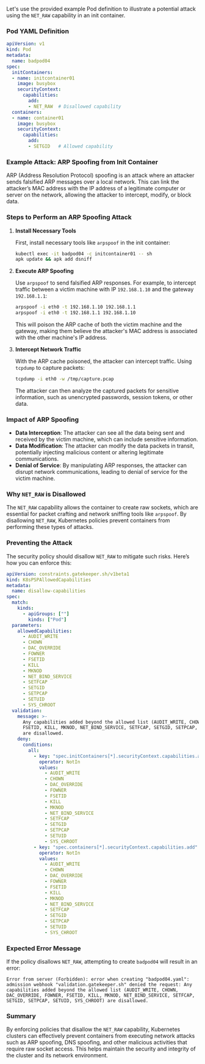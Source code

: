 Let's use the provided example Pod definition to illustrate a potential attack using the `NET_RAW` capability in an init container.

### Pod YAML Definition

```yaml
apiVersion: v1
kind: Pod
metadata:
  name: badpod04
spec:
  initContainers:
  - name: initcontainer01
    image: busybox
    securityContext:
      capabilities:
        add:
        - NET_RAW  # Disallowed capability
  containers:
  - name: container01
    image: busybox
    securityContext:
      capabilities:
        add:
        - SETGID   # Allowed capability
```

### Example Attack: ARP Spoofing from Init Container

ARP (Address Resolution Protocol) spoofing is an attack where an attacker sends falsified ARP messages over a local network. This can link the attacker’s MAC address with the IP address of a legitimate computer or server on the network, allowing the attacker to intercept, modify, or block data.

### Steps to Perform an ARP Spoofing Attack

1. **Install Necessary Tools**

   First, install necessary tools like `arpspoof` in the init container:

   ```sh
   kubectl exec -it badpod04 -c initcontainer01 -- sh
   apk update && apk add dsniff
   ```

2. **Execute ARP Spoofing**

   Use `arpspoof` to send falsified ARP responses. For example, to intercept traffic between a victim machine with IP `192.168.1.10` and the gateway `192.168.1.1`:

   ```sh
   arpspoof -i eth0 -t 192.168.1.10 192.168.1.1
   arpspoof -i eth0 -t 192.168.1.1 192.168.1.10
   ```

   This will poison the ARP cache of both the victim machine and the gateway, making them believe the attacker's MAC address is associated with the other machine's IP address.

3. **Intercept Network Traffic**

   With the ARP cache poisoned, the attacker can intercept traffic. Using `tcpdump` to capture packets:

   ```sh
   tcpdump -i eth0 -w /tmp/capture.pcap
   ```

   The attacker can then analyze the captured packets for sensitive information, such as unencrypted passwords, session tokens, or other data.

### Impact of ARP Spoofing

- **Data Interception**: The attacker can see all the data being sent and received by the victim machine, which can include sensitive information.
- **Data Modification**: The attacker can modify the data packets in transit, potentially injecting malicious content or altering legitimate communications.
- **Denial of Service**: By manipulating ARP responses, the attacker can disrupt network communications, leading to denial of service for the victim machine.

### Why `NET_RAW` is Disallowed

The `NET_RAW` capability allows the container to create raw sockets, which are essential for packet crafting and network sniffing tools like `arpspoof`. By disallowing `NET_RAW`, Kubernetes policies prevent containers from performing these types of attacks.

### Preventing the Attack

The security policy should disallow `NET_RAW` to mitigate such risks. Here’s how you can enforce this:

```yaml
apiVersion: constraints.gatekeeper.sh/v1beta1
kind: K8sPSPAllowedCapabilities
metadata:
  name: disallow-capabilities
spec:
  match:
    kinds:
      - apiGroups: [""]
        kinds: ["Pod"]
  parameters:
    allowedCapabilities:
      - AUDIT_WRITE
      - CHOWN
      - DAC_OVERRIDE
      - FOWNER
      - FSETID
      - KILL
      - MKNOD
      - NET_BIND_SERVICE
      - SETFCAP
      - SETGID
      - SETPCAP
      - SETUID
      - SYS_CHROOT
  validation:
    message: >-
      Any capabilities added beyond the allowed list (AUDIT_WRITE, CHOWN, DAC_OVERRIDE, FOWNER,
      FSETID, KILL, MKNOD, NET_BIND_SERVICE, SETFCAP, SETGID, SETPCAP, SETUID, SYS_CHROOT)
      are disallowed.
    deny:
      conditions:
        all:
          - key: "spec.initContainers[*].securityContext.capabilities.add"
            operator: NotIn
            values:
              - AUDIT_WRITE
              - CHOWN
              - DAC_OVERRIDE
              - FOWNER
              - FSETID
              - KILL
              - MKNOD
              - NET_BIND_SERVICE
              - SETFCAP
              - SETGID
              - SETPCAP
              - SETUID
              - SYS_CHROOT
          - key: "spec.containers[*].securityContext.capabilities.add"
            operator: NotIn
            values:
              - AUDIT_WRITE
              - CHOWN
              - DAC_OVERRIDE
              - FOWNER
              - FSETID
              - KILL
              - MKNOD
              - NET_BIND_SERVICE
              - SETFCAP
              - SETGID
              - SETPCAP
              - SETUID
              - SYS_CHROOT
```

### Expected Error Message

If the policy disallows `NET_RAW`, attempting to create `badpod04` will result in an error:

```
Error from server (Forbidden): error when creating "badpod04.yaml": admission webhook "validation.gatekeeper.sh" denied the request: Any capabilities added beyond the allowed list (AUDIT_WRITE, CHOWN, DAC_OVERRIDE, FOWNER, FSETID, KILL, MKNOD, NET_BIND_SERVICE, SETFCAP, SETGID, SETPCAP, SETUID, SYS_CHROOT) are disallowed.
```

### Summary

By enforcing policies that disallow the `NET_RAW` capability, Kubernetes clusters can effectively prevent containers from executing network attacks such as ARP spoofing, DNS spoofing, and other malicious activities that require raw socket access. This helps maintain the security and integrity of the cluster and its network environment.